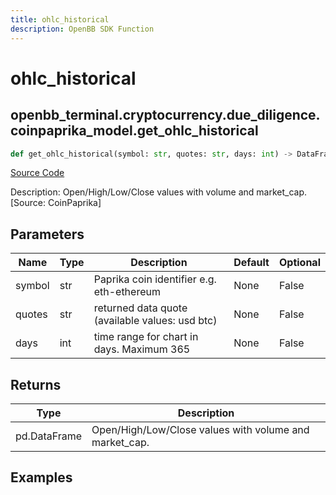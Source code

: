 ```yaml
---
title: ohlc_historical
description: OpenBB SDK Function
---
```


# ohlc_historical

## openbb_terminal.cryptocurrency.due_diligence.coinpaprika_model.get_ohlc_historical

```python title='openbb_terminal/cryptocurrency/due_diligence/coinpaprika_model.py'
def get_ohlc_historical(symbol: str, quotes: str, days: int) -> DataFrame
```
[Source Code](https://github.com/OpenBB-finance/OpenBBTerminal/tree/main/openbb_terminal/cryptocurrency/due_diligence/coinpaprika_model.py#L249)

Description: Open/High/Low/Close values with volume and market_cap. [Source: CoinPaprika]

## Parameters

| Name | Type | Description | Default | Optional |
| ---- | ---- | ----------- | ------- | -------- |
| symbol | str | Paprika coin identifier e.g. eth-ethereum | None | False |
| quotes | str | returned data quote (available values: usd btc) | None | False |
| days | int | time range for chart in days. Maximum 365 | None | False |

## Returns

| Type | Description |
| ---- | ----------- |
| pd.DataFrame | Open/High/Low/Close values with volume and market_cap. |

## Examples

